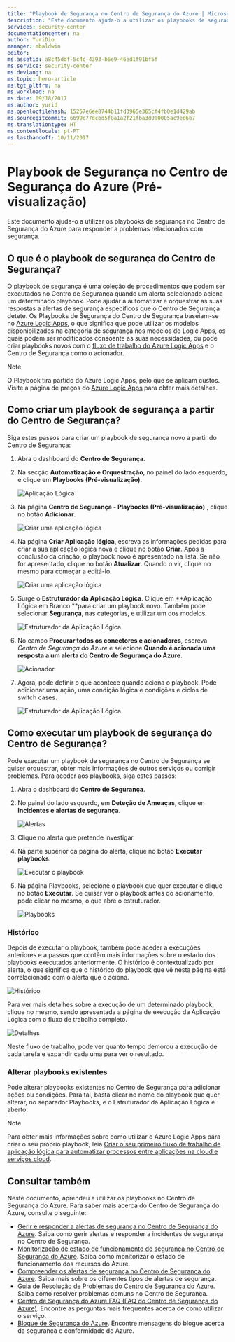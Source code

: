```yaml
---
title: "Playbook de Segurança no Centro de Segurança do Azure | Microsoft Azure"
description: "Este documento ajuda-o a utilizar os playbooks de segurança no Centro de Segurança do Azure para automatizar as respostas a incidentes de segurança."
services: security-center
documentationcenter: na
author: YuriDio
manager: mbaldwin
editor: 
ms.assetid: a8c45ddf-5c4c-4393-b6e9-46ed1f91bf5f
ms.service: security-center
ms.devlang: na
ms.topic: hero-article
ms.tgt_pltfrm: na
ms.workload: na
ms.date: 09/18/2017
ms.author: yurid
ms.openlocfilehash: 15257e6ee8744b11fd3965e365cf4fb0e1d429ab
ms.sourcegitcommit: 6699c77dcbd5f8a1a2f21fba3d0a0005ac9ed6b7
ms.translationtype: HT
ms.contentlocale: pt-PT
ms.lasthandoff: 10/11/2017
---
```

# <a name="security-playbook-in-azure-security-center-preview"></a>Playbook de Segurança no Centro de Segurança do Azure (Pré-visualização)
Este documento ajuda-o a utilizar os playbooks de segurança no Centro de Segurança do Azure para responder a problemas relacionados com segurança.

## <a name="what-is-security-playbook-in-security-center"></a>O que é o playbook de segurança do Centro de Segurança?
O playbook de segurança é uma coleção de procedimentos que podem ser executados no Centro de Segurança quando um alerta selecionado aciona um determinado playbook. Pode ajudar a automatizar e orquestrar as suas respostas a alertas de segurança específicos que o Centro de Segurança detete. Os Playbooks de Segurança do Centro de Segurança baseiam-se no [Azure Logic Apps](https://docs.microsoft.com/azure/logic-apps/logic-apps-what-are-logic-apps), o que significa que pode utilizar os modelos disponibilizados na categoria de segurança nos modelos do Logic Apps, os quais podem ser modificados consoante as suas necessidades, ou pode criar playbooks novos com o [fluxo de trabalho do Azure Logic Apps](https://docs.microsoft.com/azure/logic-apps/logic-apps-create-a-logic-app) e o Centro de Segurança como o acionador. 

> [!NOTE]
> O Playbook tira partido do Azure Logic Apps, pelo que se aplicam custos. Visite a página de preços do [Azure Logic Apps](https://azure.microsoft.com/pricing/details/logic-apps/) para obter mais detalhes. 

## <a name="how-to-create-a-security-playbook-from-security-center"></a>Como criar um playbook de segurança a partir do Centro de Segurança?
Siga estes passos para criar um playbook de segurança novo a partir do Centro de Segurança:

1.  Abra o dashboard do **Centro de Segurança**.
2.  Na secção **Automatização e Orquestração**, no painel do lado esquerdo, e clique em **Playbooks (Pré-visualização)**.

    ![Aplicação Lógica](./media/security-center-playbooks/security-center-playbooks-fig1.png)
 
3. Na página **Centro de Segurança - Playbooks (Pré-visualização)** , clique no botão **Adicionar**.

    ![Criar uma aplicação lógica](./media/security-center-playbooks/security-center-playbooks-fig2.png)

4. Na página **Criar Aplicação lógica**, escreva as informações pedidas para criar a sua aplicação lógica nova e clique no botão **Criar**. Após a conclusão da criação, o playbook novo é apresentado na lista. Se não for apresentado, clique no botão **Atualizar**. Quando o vir, clique no mesmo para começar a editá-lo.

    ![Criar uma aplicação lógica](./media/security-center-playbooks/security-center-playbooks-fig3.png)

5. Surge o **Estruturador da Aplicação Lógica**. Clique em **Aplicação Lógica em Branco **para criar um playbook novo. Também pode selecionar **Segurança**, nas categorias, e utilizar um dos modelos.
    
    ![Estruturador da Aplicação Lógica](./media/security-center-playbooks/security-center-playbooks-fig4.png)

6. No campo **Procurar todos os conectores e acionadores**, escreva *Centro de Segurança do Azure* e selecione **Quando é acionada uma resposta a um alerta do Centro de Segurança do Azure**.

    ![Acionador](./media/security-center-playbooks/security-center-playbooks-fig12.png)

7. Agora, pode definir o que acontece quando aciona o playbook. Pode adicionar uma ação, uma condição lógica e condições e ciclos de switch cases.

    ![Estruturador da Aplicação Lógica](./media/security-center-playbooks/security-center-playbooks-fig5.png)
     
## <a name="how-to-run-a-security-playbook-in-security-center"></a>Como executar um playbook de segurança do Centro de Segurança?

Pode executar um playbook de segurança no Centro de Segurança se quiser orquestrar, obter mais informações de outros serviços ou corrigir problemas. Para aceder aos playbooks, siga estes passos:

1.  Abra o dashboard do **Centro de Segurança**.
2.  No painel do lado esquerdo, em **Deteção de Ameaças**, clique en **Incidentes e alertas de segurança**.

    ![Alertas](./media/security-center-playbooks/security-center-playbooks-fig6.png)

3.  Clique no alerta que pretende investigar.
4.  Na parte superior da página do alerta, clique no botão **Executar playbooks**.

    ![Executar o playbook](./media/security-center-playbooks/security-center-playbooks-fig7.png)

5. Na página Playbooks, selecione o playbook que quer executar e clique no botão **Executar**. Se quiser ver o playbook antes do acionamento, pode clicar no mesmo, o que abre o estruturador.

    ![Playbooks](./media/security-center-playbooks/security-center-playbooks-fig13.png)

### <a name="history"></a>Histórico

Depois de executar o playbook, também pode aceder a execuções anteriores e a passos que contêm mais informações sobre o estado dos playbooks executados anteriormente. O histórico é contextualizado por alerta, o que significa que o histórico do playbook que vê nesta página está correlacionado com o alerta que o aciona. 

![Histórico](./media/security-center-playbooks/security-center-playbooks-fig16.png)

Para ver mais detalhes sobre a execução de um determinado playbook, clique no mesmo, sendo apresentada a página de execução da Aplicação Lógica com o fluxo de trabalho completo.

![Detalhes](./media/security-center-playbooks/security-center-playbooks-fig14.png)

Neste fluxo de trabalho, pode ver quanto tempo demorou a execução de cada tarefa e expandir cada uma para ver o resultado. 

### <a name="changing-an-existing-playbook"></a>Alterar playbooks existentes

Pode alterar playbooks existentes no Centro de Segurança para adicionar ações ou condições. Para tal, basta clicar no nome do playbook que quer alterar, no separador Playbooks, e o Estruturador da Aplicação Lógica é aberto.

> [!NOTE]
> Para obter mais informações sobre como utilizar o Azure Logic Apps para criar o seu próprio playbook, leia [Criar o seu primeiro fluxo de trabalho de aplicação lógica para automatizar processos entre aplicações na cloud e serviços cloud](https://docs.microsoft.com/azure/logic-apps/logic-apps-create-a-logic-app#add-an-action-that-responds-to-your-trigger).


## <a name="see-also"></a>Consultar também
Neste documento, aprendeu a utilizar os playbooks no Centro de Segurança do Azure. Para saber mais acerca do Centro de Segurança do Azure, consulte o seguinte:

* [Gerir e responder a alertas de segurança no Centro de Segurança do Azure](https://docs.microsoft.com/azure/security-center/security-center-managing-and-responding-alerts). Saiba como gerir alertas e responder a incidentes de segurança no Centro de Segurança.
* [Monitorização de estado de funcionamento de segurança no Centro de Segurança do Azure](security-center-monitoring.md). Saiba como monitorizar o estado de funcionamento dos recursos do Azure.
* [Compreender os alertas de segurança no Centro de Segurança do Azure](https://docs.microsoft.com/azure/security-center/security-center-alerts-type). Saiba mais sobre os diferentes tipos de alertas de segurança.
* [Guia de Resolução de Problemas do Centro de Segurança do Azure](https://docs.microsoft.com/azure/security-center/security-center-troubleshooting-guide). Saiba como resolver problemas comuns no Centro de Segurança. 
* [Centro de Segurança do Azure FAQ (FAQ do Centro de Segurança do Azure)](security-center-faq.md). Encontre as perguntas mais frequentes acerca de como utilizar o serviço.
* [Blogue de Segurança do Azure](http://blogs.msdn.com/b/azuresecurity/). Encontre mensagens do blogue acerca da segurança e conformidade do Azure.

